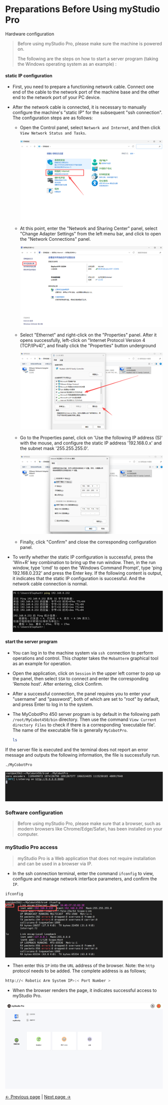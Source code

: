 # Preparations Before Using myStudio Pro

Hardware configuration

> Before using myStudio Pro, please make sure the machine is powered on.
>
> The following are the steps on how to start a server program (taking the Windows operating system as an example) :

#### static IP configuration

- First, you need to prepare a functioning network cable. Connect one end of the cable to the network port of the machine base and the other end to the network port of your PC device.

- After the network cable is connected, it is necessary to manually configure the machine's "static IP" for the subsequent "ssh connection". The configuration steps are as follows:
  - Open the Control panel, select `Network and Internet`, and then click `View Network Status and Tasks`.

    <img src="../../../resources/3-FunctionsAndApplications/6.developmentGuide/myStudio/preparations/control.png" />
    
  - At this point, enter the "Network and Sharing Center" panel, select "Change Adapter Settings" from the left menu bar, and click to open the "Network Connections" panel.

    <img src="../../../resources/3-FunctionsAndApplications/6.developmentGuide/myStudio/preparations/internet.png" />

  - Select "Ethernet" and right-click on the "Properties" panel. After it opens successfully, left-click on "Internet Protocol Version 4 (TCP/IPv4)", and finally click the "Properties" button underground

    <img src="../../../resources/3-FunctionsAndApplications/6.developmentGuide/myStudio/preparations/internet1.png" />

  - Go to the Properties panel, click on 'Use the following IP address (S)' with the mouse, and configure the static IP address '192.168.0.x' and the subnet mask '255.255.255.0'.

      <img src="../../../resources/3-FunctionsAndApplications/6.developmentGuide/myStudio/preparations/internet2.png" />

   - Finally, click "Confirm" and close the corresponding configuration panel.

- To verify whether the static IP configuration is successful, press the 'Win+R' key combination to bring up the run window. Then, in the run window, type 'cmd' to open the 'Windows Command Prompt', type 'ping 192.168.0.232' and press the Enter key. If the following content is output, it indicates that the static IP configuration is successful. And the network cable connection is normal.

  <img src="../../../resources/3-FunctionsAndApplications/6.developmentGuide/myStudio/preparations/ping.png" />

#### start the server program

- You can log in to the machine system via `ssh `connection to perform operations and control. This chapter takes the `MobaXterm` graphical tool as an example for operation.

- Open the application, click on `Session` in the upper left corner to pop up the panel, then select `SSH` to connect and enter the corresponding 'Remote host'. After entering, click Confirm.

- After a successful connection, the panel requires you to enter your "username" and "password", both of which are set to "root" by default, and press Enter to log in to the system.

- The MyCobotPro 450 server program is by default in the following path `/root/MyCobot450/bin` directory. Then use the command `View Current directory Files` to check if there is a corresponding 'executable file'. The name of the executable file is generally `MyCobotPro`.

   ```bash
   ls
   ```

If the server file is executed and the terminal does not report an error message and outputs the following information, the file is successfully run.

```bash
./MyCobotPro
```

<img src="../../../resources/3-FunctionsAndApplications/6.developmentGuide/myStudio/preparations/mycobotpro.png" />


### Software configuration

> Before using myStudio Pro, please make sure that a browser, such as modern browsers like Chrome/Edge/Safari, has been installed on your computer.

### myStudio Pro access

> myStudio Pro is a Web application that does not require installation and can be used in a browser via IP.

- In the ssh connection terminal, enter the command `ifconfig` to view, configure and manage network interface parameters, and confirm the `IP`.
  
```bash
ifconfig
```
<img src="../../../resources/3-FunctionsAndApplications/6.developmentGuide/myStudio/preparations/ifconfig.png" />

- Then enter this `IP` into the `URL` address of the browser. Note: the `http` protocol needs to be added. The complete address is as follows;

```bash
http://< Robotic Arm System IP>:< Port Number >
```

- When the browser renders the page, it indicates successful access to myStudio Pro.

<img src="../../../resources/3-FunctionsAndApplications/6.developmentGuide/myStudio/preparations/mystudio.png" />


[← Previous page](./README.md) | [Next page →](./6.5.2-install_uninstall.md)